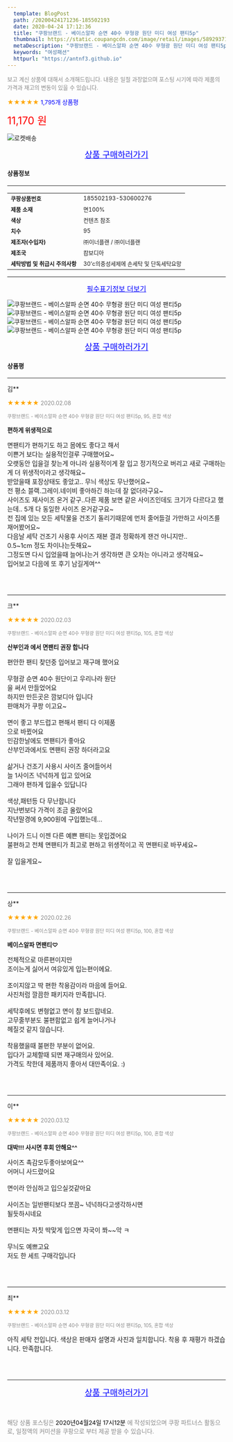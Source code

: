 ```yaml
---
  template: BlogPost
  path: /20200424171236-185502193
  date: 2020-04-24 17:12:36
  title: "쿠팡브랜드 - 베이스알파 순면 40수 무형광 원단 미디 여성 팬티5p"
  thumbnail: https://static.coupangcdn.com/image/retail/images/5892937101079-5b5f0919-5704-47ea-b211-5e59b8bac3d9.jpg
  metaDescription: "쿠팡브랜드 - 베이스알파 순면 40수 무형광 원단 미디 여성 팬티5p,여성패션"
  keywords: "여성패션"
  httpurl: "https://antnf3.github.io"
---
```

  
<span style="color: #888;font-size:0.8rem">보고 계신 상품에 대해서 소개해드립니다.
내용은 일절 과장없으며 포스팅 시기에 따라 제품의 가격과 재고의 변동이 있을 수 있습니다.</span>
  
<span style="color: orange;">★★★★★</span> <span style="color: blue;font-size: 0.85rem;">1,795개 상품평</span>

<span style="font-size: 0.9rem"></span> 

<span style="color: red;font-size: 1.5rem;">11,170 원</span>

![로켓배송](https://postfiles.pstatic.net/MjAyMDA0MTBfMjcz/MDAxNTg2NDQ1OTAwMDc5.1T-Iy6-X12_V8iyof2OtSqUCu6urPUUOnjG41kbMy_kg.c1eqxaGayJ1XX0TGV24QXbZg9dvQ9C_dYZx39G_Z7Wog.PNG.cigshop2/rocket_logo.png?type=w773)

<p align="center"><a href="http://me2.do/5pGaQJiR" style="font-size: 1.2rem; color: blue;">상품 구매하러가기</a></p>

#### 상품정보

---

|                  |                       |
| ---------------- | --------------------- |
| **<span style="font-size:0.8rem;">쿠팡상품번호</span>** | <span style="font-size:0.8rem;">185502193-530600276</span> |
| **<span style="font-size:0.8rem;">제품 소재</span>**    | <span style="font-size:0.8rem;">면100%</span>        |
| **<span style="font-size:0.8rem;">색상</span>**    | <span style="font-size:0.8rem;">컨텐츠 참조</span>        |
| **<span style="font-size:0.8rem;">치수</span>**    | <span style="font-size:0.8rem;">95</span>        |
| **<span style="font-size:0.8rem;">제조자(수입자)</span>**    | <span style="font-size:0.8rem;">㈜이너플랜 / ㈜이너플랜</span>        |
| **<span style="font-size:0.8rem;">제조국</span>**    | <span style="font-size:0.8rem;">캄보디아</span>        |
| **<span style="font-size:0.8rem;">세탁방법 및 취급시 주의사항</span>**    | <span style="font-size:0.8rem;">30'c의중성세제에 손세탁 및 단독세탁요망</span>        |




---

<p align="center"><a href="http://me2.do/5pGaQJiR" style="font-size: 1rem; color: blue;">필수표기정보 더보기</a></p>

![쿠팡브랜드 - 베이스알파 순면 40수 무형광 원단 미디 여성 팬티5p](http://thumbnail10.coupangcdn.com/thumbnails/remote/q89/image/retail/images/492126265590987-075d2938-982f-48e3-86b9-e87ebfb2b56e.jpg)
![쿠팡브랜드 - 베이스알파 순면 40수 무형광 원단 미디 여성 팬티5p](http://thumbnail10.coupangcdn.com/thumbnails/remote/q89/image/retail/images/492127069742268-2a2cf6cd-bc32-4c37-b37a-8f65e29d621d.jpg)
![쿠팡브랜드 - 베이스알파 순면 40수 무형광 원단 미디 여성 팬티5p](http://thumbnail8.coupangcdn.com/thumbnails/remote/q89/image/retail/images/492126342140319-72b11397-c47f-412a-9bf3-dce377e16ce0.jpg)
![쿠팡브랜드 - 베이스알파 순면 40수 무형광 원단 미디 여성 팬티5p](http://thumbnail9.coupangcdn.com/thumbnails/remote/q89/image/retail/images/492127053842976-b0cc3d0c-72ca-4eb0-9d8f-a9251103acdf.jpg)

<p align="center"><a href="http://me2.do/5pGaQJiR" style="font-size: 1.2rem; color: blue;">상품 구매하러가기</a></p>

#### 상품평
  
---
  
김**
    
<span style="color: orange;">★★★★★</span> <span style="font-size:0.8rem;color: #888;">2020.02.08</span>
    
<span style="color: #888;font-size:0.7rem">쿠팡브랜드 - 베이스알파 순면 40수 무형광 원단 미디 여성 팬티5p, 95, 혼합 색상</span>
    
<span style="font-size:0.85rem">**편하게 위생적으로**</span>
    
<span style="font-size: 0.9rem;">면팬티가 편하기도 하고 몸에도 좋다고 해서 <br/>이쁜거 보다는 실용적인걸루 구매했어요~<br/>오랫동안 입을걸 찾는게 아니라 실용적이게 잘 입고 정기적으로 버리고 새로 구매하는게 더 위생적이라고 생각해요~<br/>받았을때 포장상태도 좋았고.. 무늬 색상도 무난했어요~<br/>전 평소 블랙.그레이.네이비 좋아하긴 하는데  잘 없더라구요~<br/>사이즈도 제사이즈 온거 같구..다른 제품 보면 같은 사이즈인데도 크기가 다르다고 했는데.. 5개 다 동일한 사이즈 온거같구요~<br/>전 집에 있는 모든 세탁물을 건조기 돌리기때문에 먼저 줄어들걸 가만하고 사이즈를 재어봤어요~<br/>다음날 세탁 건조기 사용후 사이즈 재본 결과 정확하게 잰건 아니지만..<br/>0.5~1cm 정도 차이나는듯해요~<br/>그정도면  다시 입었을때 늘어나는거 생각하면 큰 오차는 아니라고 생각해요~<br/>입어보고 다음에 또 후기 남길게여^^</span>
    
<br>
<br>

---
  
크**
    
<span style="color: orange;">★★★★★</span> <span style="font-size:0.8rem;color: #888;">2020.02.03</span>
    
<span style="color: #888;font-size:0.7rem">쿠팡브랜드 - 베이스알파 순면 40수 무형광 원단 미디 여성 팬티5p, 105, 혼합 색상</span>
    
<span style="font-size:0.85rem">**산부인과 에서 면팬티 권장 합니다**</span>
    
<span style="font-size: 0.9rem;">편안한 팬티 찾던중 입어보고 재구매 했어요<br/><br/>무형광 순면 40수 원단이고 우리나라 원단<br/>을 써서 만들었어요<br/>하지만 만든곳은 깜보디아 입니다<br/>판매처가 쿠팡 이고요~<br/><br/>면이 좋고 부드럽고 편해서 팬티 다 이제품<br/>으로 바뀠어요<br/>민감한날에도 면팬티가 좋아요<br/>산부인과에서도 면팬티 권장 하더라고요<br/><br/>삶거나 건조기 사용시 사이즈 줄어들어서<br/>늘 1사이즈 넉넉하게 입고 있어요<br/>그래야 편하게 입을수 있답니다<br/><br/>색상,패턴등 다 무난합니다<br/>지난번보다 가격이 조금 올랐어요<br/>작년말경에 9,900원에 구입했는데...<br/><br/>나이가 드니 이젠 다른 예쁜 팬티는 못입겠어요<br/>불편하고 전체 면팬티가 최고로 편하고 위생적이고 꼭 면팬티로 바꾸세요~<br/><br/>잘 입을게요~</span>
    
<br>
<br>

---
  
상**
    
<span style="color: orange;">★★★★★</span> <span style="font-size:0.8rem;color: #888;">2020.02.26</span>
    
<span style="color: #888;font-size:0.7rem">쿠팡브랜드 - 베이스알파 순면 40수 무형광 원단 미디 여성 팬티5p, 100, 혼합 색상</span>
    
<span style="font-size:0.85rem">**베이스알파 면팬티♡**</span>
    
<span style="font-size: 0.9rem;">전체적으로 마른편이지만<br/>조이는게 싫어서 여유있게 입는편이에요.<br/><br/>조이지않고 딱 편한 착용감이라 마음에 들어요.<br/>사진처럼 깔끔한 패키지라 만족합니다.<br/><br/>세탁후에도 변형없고 면이 참 보드랍네요.<br/>고무줄부분도 불편함없고 쉽게 늘어나거나<br/>헤질것 같지 않습니다.<br/><br/>착용했을때 불편한 부분이 없어요.<br/>입다가 교체할때 되면 재구매의사 있어요.<br/>가격도 착한데 제품까지 좋아서 대만족이요. :)</span>
    
<br>
<br>

---
  
이**
    
<span style="color: orange;">★★★★★</span> <span style="font-size:0.8rem;color: #888;">2020.03.12</span>
    
<span style="color: #888;font-size:0.7rem">쿠팡브랜드 - 베이스알파 순면 40수 무형광 원단 미디 여성 팬티5p, 100, 혼합 색상</span>
    
<span style="font-size:0.85rem">**대박!!! 사시면 후회 안해요^^**</span>
    
<span style="font-size: 0.9rem;">사이즈 촉감모두좋아보여요^^<br/>어머니 사드렸어요<br/><br/>면이라 안심하고 입으실것같아요<br/><br/>사이즈는 일반팬티보다 쪼끔~  넉넉하다고생각하시면<br/>될듯하시네요<br/><br/>면팬티는 자칫 딱맞게 입으면 자국이 쫘~~악 ㅋ<br/><br/>무늬도 예쁘고요<br/>저도  한  세트 구매각입니다</span>
    
<br>
<br>

---
  
최**
    
<span style="color: orange;">★★★★★</span> <span style="font-size:0.8rem;color: #888;">2020.03.12</span>
    
<span style="color: #888;font-size:0.7rem">쿠팡브랜드 - 베이스알파 순면 40수 무형광 원단 미디 여성 팬티5p, 105, 혼합 색상</span>
    

    
<span style="font-size: 0.9rem;">아직 세탁 전입니다. 색상은 판매자 설명과 사진과 일치합니다. 착용 후 재평가 하겠습니다. 만족합니다.</span>
    
<br>
<br>


  
---
  
<p align="center"><a href="http://me2.do/5pGaQJiR" style="font-size: 1.2rem; color: blue;">상품 구매하러가기</a></p>
  
<br>
  
<span style="font-size: 0.85rem; color: #888;">해당 상품 포스팅은 <span style="color: #000;"> 2020년04월24일 17시12분 </span> 에 작성되었으며 쿠팡 파트너스 활동으로, 일정액의 커미션을 쿠팡으로 부터 제공 받을 수 있습니다.</span>